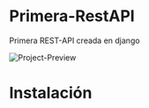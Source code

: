# Primera-RestAPI
Primera REST-API creada en django


![Project-Preview](https://i.ibb.co/zNQCcPh/first-rest-api.png)

# Instalación


